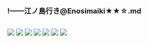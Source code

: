 ### !——江ノ島行き@Enosimaiki★★☆.md
![]()

![](https://pbs.twimg.com/media/EAjquo8U4AEH1Yw?format=jpg&name=4096x4096)
![](https://pbs.twimg.com/media/EAjquo8U0AAvQX2?format=jpg&name=4096x4096)
![](https://pbs.twimg.com/media/EDSJ54iU8AAtc8Z?format=jpg&name=4096x4096)
![](https://pbs.twimg.com/media/EDIe6eLU8AA0pQE?format=jpg&name=4096x4096)
![](https://pbs.twimg.com/media/ECgBnB0UIAAtQXH?format=jpg&name=4096x4096)
![](https://pbs.twimg.com/media/D9MDAQHUcAA19rO?format=jpg&name=4096x4096)
![](https://pbs.twimg.com/media/D9MDDOZU8AA0hpX?format=jpg&name=4096x4096)
